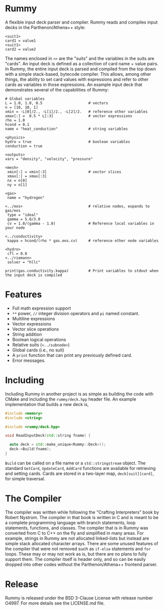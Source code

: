 # Rummy

A flexible input deck parser and compiler. Rummy reads and compiles input decks in the Parthenon/Athena++ style:
```
<suit1>
card1 = value1
<suit1>
card2 = value2
```
The names enclosed in `<>` are the "suits" and the variables in the suits are "cards". 
An input deck is defined as a collection of card name + value pairs.
In Rummy, the entire input deck is parsed and compiled from the top down with a simple stack-based, bytecode compiler. 
This allows, among other things, the ability to set card values with expressions and refer to other cards as variables in those expressions.
An example input deck that demonstrates several of the capabilities of Rummy:
```shell
# Global variables
L = 1.0, 1.0, 0.5                     # vectors
n = [10, 10, 1]
xmin = -L[0]/2., -L[1]/2., -L[2]/2.   # reference other variables
xmax[:] =  0.5 * L[:3]                # vector expressions 
rho = 1.0
hcond = 0.1
name = "heat_conduction"              # string variables

<physics>
hydro = true                          # boolean variables
conduction = true

<outputs>
vars = "density", "velocity", "pressure" 

<mesh>
 xmin[:] = xmin[:3]                   # vector slices
 xmax[:] = xmax[:3]
 nx = n[0]
 ny = n[1]

<gas>
 name = "hydrogen"

<../eos>                              # relative nodes, expands to gas/eos
 type = "ideal"         
 gamma = 5.0/3.0
 cv = 1.0/(gamma - 1.0)               # Reference local variables in your node

<../conductivity>
 kappa = hcond/(rho * gas.eos.cv)     # reference other node variables 
 
<hydro>
 cfl = 0.8
<../riemann>
 solver = "hllc"

print(gas.conductivity.kappa)         # Print variables to stdout when the input deck is compiled
```

# Features

* Full math expression support
* `**` power, `//` integer division operators and `pi` named constant. 
* Multiline expressions
* Vector expressions
* Vector slice operations
* String addition
* Boolean logical operations
* Relative suits (`<../subnode>`)
* Global cards (i.e., no suit)
* A `print` function that can print any previously defined card.
* Error messages. 

# Including

Including Rummy in another project is as simple as building the code with CMake and including the `rummy/deck.hpp` header file. 
An example implementation that builds a new deck is,

```c++
#include <memory>
#include <string>

#include <rummy/deck.hpp>

void ReadInputDeck(std::string fname) {

  auto deck = std::make_unique<Rummy::Deck>();
  deck->Build(fname);
}
```
`Build` can be called on a file name or a `std::stringstream` object. 
The standard `GetCard`, `UpdateCard`, `AddCard` functions are available for retrieving and setting cards.
Cards are stored in a two-layer map, `deck[suit][card]`, for simple traversal. 

# The Compiler

The compiler was written while following the "Crafting Interpreters" book by Robert Nystrom. The compiler in that book is written in C and is meant to be a complete programming language with branch statements, loop statements, functions, and classes. 
The compiler that is in Rummy was converted from C to C++ on the fly and simplified in many areas. 
For example, strings in Rummy are not allocated linked-lists but instead are simple stack allocated character arrays. 
There are some unused features of the compiler that were not removed such as `if-else` statements and `for` loops. These may or may not work as is, but there are no plans to fully support them. 
The compiler itself is header only, and so can be easily dropped into other codes without the Parthenon/Athena++ frontend parser.


# Release

Rummy is released under the BSD 3-Clause License with release number O4997. For more details see the LICENSE.md file.
